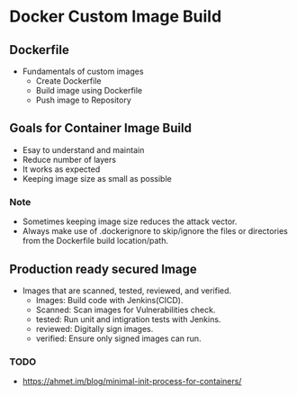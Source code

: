 # Docker Custom Image Build
## Dockerfile
- Fundamentals of custom images
  - Create Dockerfile
  - Build image using Dockerfile
  - Push image to Repository

## Goals for Container Image Build
- Esay to understand and maintain
- Reduce number of layers
- It works as expected
- Keeping image size as small as possible

### Note
- Sometimes keeping image size reduces the attack vector.
- Always make use of .dockerignore to skip/ignore the files or directories from the Dockerfile build location/path.

## Production ready secured Image
- Images that are scanned, tested, reviewed, and verified.
  - Images: Build code with Jenkins(CICD).
  - Scanned: Scan images for Vulnerabilities check.
  - tested: Run unit and intigration tests with Jenkins.
  - reviewed: Digitally sign images.
  - verified: Ensure only signed images can run.

### TODO
- https://ahmet.im/blog/minimal-init-process-for-containers/
